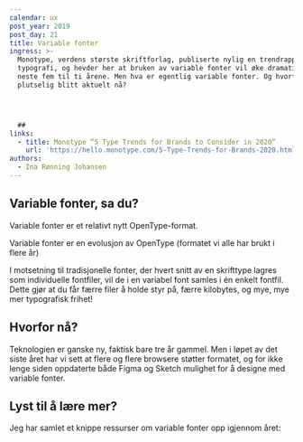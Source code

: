 ```yaml
---
calendar: ux
post_year: 2019
post_day: 21
title: Variable fonter
ingress: >-
  Monotype, verdens største skriftforlag, publiserte nylig en trendrapport om
  typografi, og hevder her at bruken av variable fonter vil øke dramatisk de
  neste fem til ti årene. Men hva er egentlig variable fonter. Og hvorfor er det
  plutselig blitt aktuelt nå?




  ##
links:
  - title: Monotype “5 Type Trends for Brands to Consider in 2020”
    url: 'https://hello.monotype.com/5-Type-Trends-for-Brands-2020.html'
authors:
  - Ina Rønning Johansen
---
```

## Variable fonter, sa du?

Variable fonter er et relativt nytt OpenType-format.

Variable fonter er en evolusjon av OpenType (formatet vi alle har brukt i flere år) 

I motsetning til tradisjonelle fonter, der hvert snitt av en skrifttype lagres som individuelle fontfiler, vil de i en variabel font samles i én enkelt fontfil. Dette gjør at du får færre filer å holde styr på, færre kilobytes, og mye, mye mer typografisk frihet!



## Hvorfor nå?

Teknologien er ganske ny, faktisk bare tre år gammel. Men i løpet av det siste året har vi sett at flere og flere browsere støtter formatet, og for ikke lenge siden oppdaterte både Figma og Sketch mulighet for å designe med variable fonter.



## Lyst til å lære mer?

Jeg har samlet et knippe ressurser om variable fonter opp igjennom året:
